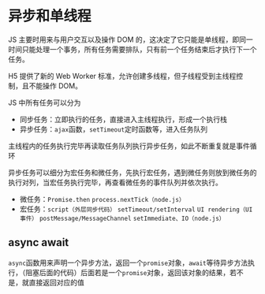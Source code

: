 # 异步和单线程

JS 主要时用来与用户交互以及操作 DOM 的，这决定了它只能是单线程，即同一时间只能处理一个事务，所有任务需要排队，只有前一个任务结束后才执行下一个任务。

H5 提供了新的 Web Worker 标准，允许创建多线程，但子线程受到主线程控制，且不能操作 DOM。

JS 中所有任务可以分为

- 同步任务：立即执行的任务，直接进入主线程执行，形成一个执行栈
- 异步任务：`ajax`函数，`setTimeout`定时函数等，进入任务队列

主线程内的任务执行完毕再读取任务队列执行异步任务，如此不断重复就是事件循环

异步任务可以细分为宏任务和微任务，先执行宏任务，遇到微任务则放到微任务的执行对列，当宏任务执行完毕，再查看微任务的事件队列并依次执行。

- 微任务：`Promise.then` `process.nextTick（node.js）`
- 宏任务：`script（外层同步代码）` `setTimeout/setInterval` `UI rendering（UI 事件）` `postMessage/MessageChannel` `setImmediate、IO（node.js）`

## async await

`async`函数用来声明一个异步方法，返回一个`promise`对象，`await`等待异步方法执行，（阻塞后面的代码）后面若是一个`promise`对象，返回该对象的结果，若不是，就直接返回对应的值
